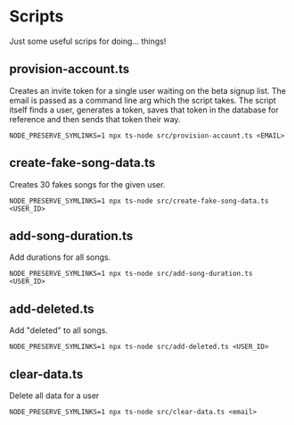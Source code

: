 # Scripts

Just some useful scrips for doing... things!

## provision-account.ts

Creates an invite token for a single user waiting on the beta signup list. The email is passed as a command line arg which the script takes. The script itself finds a user, generates a token, saves that token in the database for reference and then sends that token their way.

```
NODE_PRESERVE_SYMLINKS=1 npx ts-node src/provision-account.ts <EMAIL>
```

## create-fake-song-data.ts

Creates 30 fakes songs for the given user.

```
NODE_PRESERVE_SYMLINKS=1 npx ts-node src/create-fake-song-data.ts <USER_ID>
```

## add-song-duration.ts

Add durations for all songs.

```
NODE_PRESERVE_SYMLINKS=1 npx ts-node src/add-song-duration.ts <USER_ID>
```

## add-deleted.ts

Add "deleted" to all songs.

```
NODE_PRESERVE_SYMLINKS=1 npx ts-node src/add-deleted.ts <USER_ID>
```

## clear-data.ts

Delete all data for a user

```
NODE_PRESERVE_SYMLINKS=1 npx ts-node src/clear-data.ts <email>
```
